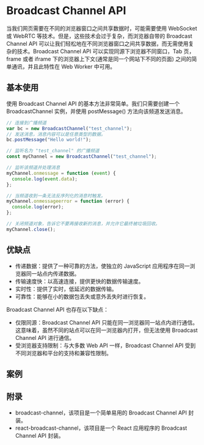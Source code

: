 # Broadcast Channel API

当我们网页需要在不同的浏览器窗口之间共享数据时，可能需要使用 WebSocket 或 WebRTC 等技术。但是，这些技术会过于复杂，而浏览器自带的 Broadcast Channel API 可以让我们轻松地在不同浏览器窗口之间共享数据，而无需使用复杂的技术。Broadcast Channel API 可以实现同源下浏览器不同窗口，Tab 页，frame 或者 iframe 下的浏览器上下文(通常是同一个网站下不同的页面) 之间的简单通讯，并且此特性在 Web Worker 中可用。

## 基本使用

使用 Broadcast Channel API 的基本方法非常简单。我们只需要创建一个 BroadcastChannel 实例，并使用 postMessage() 方法向该频道发送消息。

```js
// 连接到广播频道
var bc = new BroadcastChannel("test_channel");
// 发送消息，消息内容可以是任意类型的数据。
bc.postMessage("Hello world!");

// 监听名为 "test_channel" 的广播频道
const myChannel = new BroadcastChannel("test_channel");

// 监听该频道并处理消息
myChannel.onmessage = function (event) {
  console.log(event.data);
};

// 当频道收到一条无法反序列化的消息时触发。
myChannel.onmessageerror = function (error) {
  console.log(error);
};

// 关闭频道对象，告诉它不要再接收新的消息，并允许它最终被垃圾回收。
myChannel.close();
```

## 优缺点

- 传递数据：提供了一种可靠的方法，使独立的 JavaScript 应用程序在同一浏览器同一站点内传递数据。
- 传输速度快：以高速连接，提供更快的数据传输速度。
- 实时性：提供了实时，低延迟的数据传输。
- 可靠性：能够在小的数据包丢失或意外丢失时进行恢复。

Broadcast Channel API 也存在以下缺点：

- 仅限同源：Broadcast Channel API 只能在同一浏览器同一站点内进行通信。这意味着，虽然不同的站点可以在同一浏览器内打开，但无法使用 Broadcast Channel API 进行通信。
- 受浏览器支持限制：与大多数 Web API 一样，Broadcast Channel API 受到不同浏览器和平台的支持和兼容性限制。

## 案例

<script setup>
import BroadcastChannelVisual from "../../packages/pages/css/broadcast-channel-visual.vue";
</script>

<BroadcastChannelVisual />

## 附录

- broadcast-channel，该项目是一个简单易用的 Broadcast Channel API 封装。
- react-broadcast-channel，该项目是一个 React 应用程序的 Broadcast Channel API 封装。

